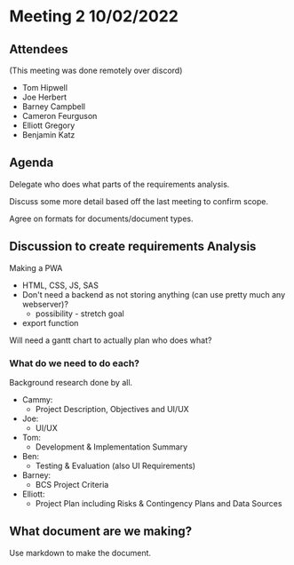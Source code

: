 # Meeting 2 10/02/2022

## Attendees

(This meeting was done remotely over discord)

- Tom Hipwell
- Joe Herbert
- Barney Campbell
- Cameron Feurguson
- Elliott Gregory
- Benjamin Katz

## Agenda

Delegate who does what parts of the requirements analysis.

Discuss some more detail based off the last meeting to confirm scope.

Agree on formats for documents/document types.

## Discussion to create requirements Analysis
Making a PWA
   - HTML, CSS, JS, SAS
   - Don't need a backend as not storing anything (can use pretty much any webserver)?
      - possibility - stretch goal
   - export function

Will need a gantt chart to actually plan who does what?

### What do we need to do each?

Background research done by all.

- Cammy:
   - Project Description, Objectives and UI/UX
- Joe:
   - UI/UX
- Tom:
   - Development & Implementation Summary
- Ben:
   - Testing & Evaluation (also UI Requirements)
- Barney:
   - BCS Project Criteria
- Elliott:
   - Project Plan including Risks & Contingency Plans and Data Sources


## What document are we making?

Use markdown to make the document.
